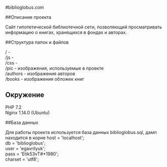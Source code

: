 #biblioglobus.com

##Описание проекта

Сайт гипотетической библиотечной сети, позволяющий просматривать информацию о книгах, хранящихся в фондах и авторах.

##Структура папок и файлов

/ -    
    /js  - <br>
    /css - <br>
    /pic - изображения, используемые в проекте<br>
        /authors - изображения авторов<br>
        /books   - изображения обложек книг

## Окружение
PHP 7.2<br>
Nginx 1.14.0 (Ubuntu)

##База данных

Для работы проекта используется база данных biblioglobus.sql, дамп находится в корне
        host = 'localhost';<br>
        db   = 'biblioglobus';<br>
        user = 'egavrilyuk';<br>
        pass = 'Etik53vT#*1980';<br>
        charset = 'utf8';<br>
